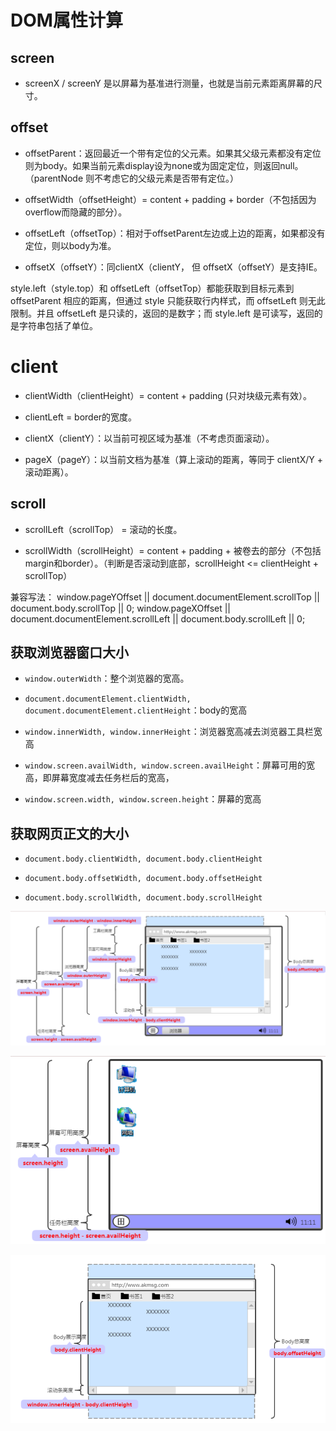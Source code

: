 # DOM属性计算

## screen

- screenX / screenY 是以屏幕为基准进行测量，也就是当前元素距离屏幕的尺寸。         


## offset

- offsetParent：返回最近一个带有定位的父元素。如果其父级元素都没有定位则为body。如果当前元素display设为none或为固定定位，则返回null。（parentNode 则不考虑它的父级元素是否带有定位。）

- offsetWidth（offsetHeight）= content + padding + border（不包括因为overflow而隐藏的部分）。

- offsetLeft（offsetTop）：相对于offsetParent左边或上边的距离，如果都没有定位，则以body为准。

- offsetX（offsetY）：同clientX（clientY， 但 offsetX（offsetY）是支持IE。

style.left（style.top）和 offsetLeft（offsetTop）都能获取到目标元素到 offsetParent 相应的距离，但通过 style 只能获取行内样式，而 offsetLeft 则无此限制。并且 offsetLeft 是只读的，返回的是数字；而 style.left 是可读写，返回的是字符串包括了单位。

# client

- clientWidth（clientHeight）= content + padding (只对块级元素有效）。

- clientLeft = border的宽度。

- clientX（clientY）：以当前可视区域为基准（不考虑页面滚动）。  

- pageX（pageY）：以当前文档为基准（算上滚动的距离，等同于 clientX/Y + 滚动距离）。


## scroll

- scrollLeft（scrollTop） = 滚动的长度。

- scrollWidth（scrollHeight）= content + padding + 被卷去的部分（不包括margin和border）。（判断是否滚动到底部，scrollHeight <= clientHeight + scrollTop）

兼容写法：
window.pageYOffset || document.documentElement.scrollTop || document.body.scrollTop || 0;
window.pageXOffset || document.documentElement.scrollLeft || document.body.scrollLeft || 0;

## 获取浏览器窗口大小

- `window.outerWidth`：整个浏览器的宽高。

- `document.documentElement.clientWidth, document.documentElement.clientHeight`：body的宽高

- `window.innerWidth, window.innerHeight`：浏览器宽高减去浏览器工具栏宽高

- `window.screen.availWidth, window.screen.availHeight`：屏幕可用的宽高，即屏幕宽度减去任务栏后的宽高，

- `window.screen.width, window.screen.height`：屏幕的宽高


## 获取网页正文的大小

- `document.body.clientWidth, document.body.clientHeight`

- `document.body.offsetWidth, document.body.offsetHeight`

- `document.body.scrollWidth, document.body.scrollHeight`


![](./images/1.png)

![](./images/2.png)

![](./images/3.png)